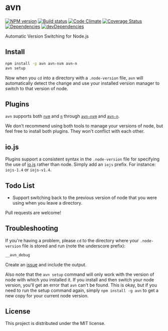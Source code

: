 # avn

[![NPM version][npm-image]][npm-url] [![Build status][travis-image]][travis-url] [![Code Climate][codeclimate-image]][codeclimate-url] [![Coverage Status][coverage-image]][coverage-url] [![Dependencies][david-image]][david-url] [![devDependencies][david-dev-image]][david-dev-url]

Automatic Version Switching for Node.js

## Install

``` bash
npm install -g avn avn-nvm avn-n
avn setup
```

Now when you `cd` into a directory with a `.node-version` file, `avn` will
automatically detect the change and use your installed version manager to
switch to that version of node.


## Plugins

`avn` supports both [`nvm`][nvm] and [`n`][n] through [`avn-nvm`][avn-nvm] and
[`avn-n`][avn-n].

We don't recommend using both tools to manage your versions of node, but feel
free to install both plugins. They won't conflict with each other.


## io.js

Plugins support a consistent syntax in the `.node-version` file for specifying
the use of [io.js][io.js] rather than node. Simply add an `iojs` prefix. For
instance: `iojs-1.4` or `iojs-v1.4`.


## Todo List

 * Support switching back to the previous version of node that you were using
   when you leave a directory.

Pull requests are welcome!


## Troubleshooting

If you're having a problem, please `cd` to the directory where your
`.node-version` file is stored and run (note the underscore prefix):

```bash
__avn_debug
```

Create an [issue][issues] and include the output.

Also note that the `avn setup` command will only work with the version of node
with which you installed it. If you install and then switch your node version,
you'll get an error that `avn` can't be found. This is okay, but if you need to
run the setup command again, simply `npm install -g avn` to get a new copy for
your current node version.


## License

This project is distributed under the MIT license.


[travis-image]: http://img.shields.io/travis/wbyoung/avn.svg?style=flat
[travis-url]: http://travis-ci.org/wbyoung/avn
[npm-image]: http://img.shields.io/npm/v/avn.svg?style=flat
[npm-url]: https://npmjs.org/package/avn
[codeclimate-image]: http://img.shields.io/codeclimate/github/wbyoung/avn.svg?style=flat
[codeclimate-url]: https://codeclimate.com/github/wbyoung/avn
[coverage-image]: http://img.shields.io/coveralls/wbyoung/avn.svg?style=flat
[coverage-url]: https://coveralls.io/r/wbyoung/avn
[david-image]: http://img.shields.io/david/wbyoung/avn.svg?style=flat
[david-url]: https://david-dm.org/wbyoung/avn
[david-dev-image]: http://img.shields.io/david/dev/wbyoung/avn.svg?style=flat
[david-dev-url]: https://david-dm.org/wbyoung/avn#info=devDependencies

[issues]: https://github.com/wbyoung/avn/issues
[nvm]: https://github.com/creationix/nvm
[n]: https://github.com/visionmedia/n
[avn-nvm]: https://github.com/wbyoung/avn-nvm
[avn-n]: https://github.com/wbyoung/avn-n
[io.js]: https://iojs.org/